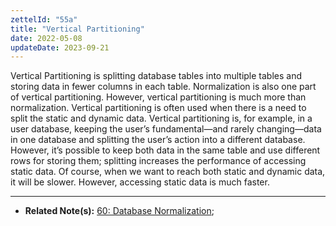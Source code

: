 ```yaml
---
zettelId: "55a"
title: "Vertical Partitioning"
date: 2022-05-08
updateDate: 2023-09-21
---
```


Vertical Partitioning is splitting database tables into multiple tables and storing data in fewer columns in each table. Normalization is also one part of vertical partitioning. However, vertical partitioning is much more than normalization. Vertical partitioning is often used when there is a need to split the static and dynamic data. Vertical partitioning is, for example, in a user database, keeping the user’s fundamental—and rarely changing—data in one database and splitting the user’s action into a different database. However, it’s possible to keep both data in the same table and use different rows for storing them; splitting increases the performance of accessing static data. Of course, when we want to reach both static and dynamic data, it will be slower. However, accessing static data is much faster.

---

- **Related Note(s):** [60: Database Normalization](/notes/60/);
